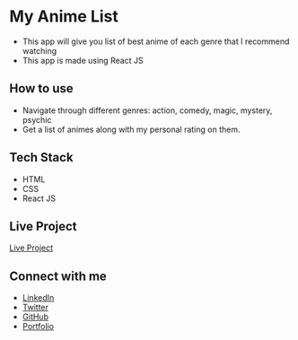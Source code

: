 # My Anime List

- This app will give you list of best anime of each genre that I recommend watching
- This app is made using React JS

## How to use

- Navigate through different genres: action, comedy, magic, mystery, psychic
- Get a list of animes along with my personal rating on them.

## Tech Stack

- HTML
- CSS
- React JS

## Live Project

[Live Project](https://7825h.csb.app/)

## Connect with me

- [LinkedIn](https://www.linkedin.com/in/priyanshu844/)
- [Twitter](https://twitter.com/Priyanshu844)
- [GitHub](https://github.com/PriyanshuSinghR)
- [Portfolio](https://priyanshu-portfolio.netlify.app/)
